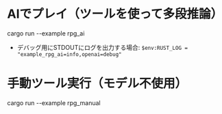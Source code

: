 # AIでプレイ（ツールを使って多段推論）
cargo run --example rpg_ai
- デバッグ用にSTDOUTにログを出力する場合:
```$env:RUST_LOG = "example_rpg_ai=info,openai=debug"```

# 手動ツール実行（モデル不使用）
cargo run --example rpg_manual